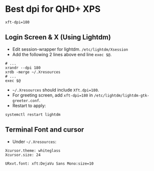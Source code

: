 # Best dpi for QHD+ XPS

```
xft-dpi=180
```

## Login Screen & X (Using Lightdm)

- Edit session-wrapper for lightdm. ``/etc/lightdm/Xsession``
- Add the following 2 lines above end line ``exec $@``.

```
# ...
xrandr --dpi 180
xrdb -merge ~/.Xresources
# ...
exec $@
```
- ``~/.Xresources`` should include ``Xft.dpi=180``.
- For greeting screen, add ``xft-dpi=180`` in ``/etc/lightdm/lightdm-gtk-greeter.conf``.
- Restart to apply:

```
systemctl restart lightdm
```

## Terminal Font and cursor

 - Under ``~/.Xresources``:
 
 ```
 Xcursor.theme: whiteglass
 Xcursor.size: 24

 URxvt.font: xft:DejaVu Sans Mono:size=10
 ```
